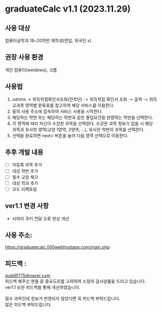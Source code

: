 # graduateCalc v1.1 (2023.11.29)
## 사용 대상
컴퓨터공학과 18~20학번 재학생(편입, 외국인 x)

## 권장 사용 환경
개인 컴퓨터(windows), 크롬

## 사용법
1. udrims -> 취득학점확인서조회(전학년) -> 취득학점 확인서 조회 -> 출력 ->
   취득교과목 영역별 분류표를 참고하여 해당 서비스를 이용한다.
2. 밑의 사용 주소에 접속하여 서비스 사용을 시작한다.
3. 해당하는 학번 또는 해당하는 학번과 같은 졸업요건을 반영하는 학번을 선택한다.
4. 각 영역에 따라 자신이 수강한 과목을 선택한다.
   수강한 과목 정보가 없을 시 해당 과목과 유사한 영역(교양 1영역, 2영역, ...), 유사한 학번의 과목을 선택한다. 
6. 선택을 완료하면 next> 버튼을 눌러 다음 영역 선택으로 이동한다.

## 추후 개발 내용
- [ ] 미등록 과목 추가
- [ ] 대상 학번 추가
- [ ] 필수 교양 체크
- [ ] 대상 학과 추가
- [ ] 코드 리팩토링

## ver1.1 변경 사항
- 사파리 쿠키 전달 오류 현상 개선

## 사용 주소:
https://graduatecalc.000webhostapp.com/main.php

## 피드백 :
quddlf775@naver.com
<br>
피드백 해주신 분들 중 중요도로를 고려하여 소정의 감사상품을 드리고 있습니다.<br>
ver1.1 또한 피드백을 통해 개선하였습니다.<br>
<br>
필수 과목인데 정보가 반영되지 않았다면 꼭 피드백 부탁드립니다.
<br>
많은 피드백 부탁드립니다.

